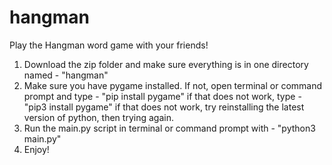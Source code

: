 # hangman
Play the Hangman word game with your friends!

1. Download the zip folder and make sure everything is in one directory named - "hangman"
2. Make sure you have pygame installed. If not, open terminal or command prompt and type - "pip install pygame"
															 if that does not work, type - "pip3 install pygame"
															 if that does not work, try reinstalling the latest version of python, then trying again.
3. Run the main.py script in terminal or command prompt with - "python3 main.py"
4. Enjoy!
